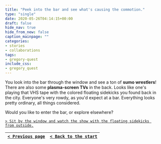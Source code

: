 ```yaml
---
title: "Peek into the bar and see what's causing the commotion."
type: "single"
date: 2020-05-26T04:14:15+00:00
draft: false
hide_nav: true
hide_from_new: false
caption_mainpage: ""
categories:
- stories
- collaborations
tags:
- gregory-quest
include_css:
- gregory_quest
---
```


You look into the bar through the window and see a ton of **sumo wrestlers**! There are also some **plasma-screen TVs** in the back. Looks like one's playing that VHS tape with the colored floating sidekicks you found back in the city. Everyone's very rowdy, as you'd expect at a bar. Everything looks pretty ordinary, all things considered.

Would you like to enter the bar, or explore elsewhere?

[``> Sit by the window and watch the show with the floating sidekicks from outside.``](../59)

|[``< Previous page``](../57)|[``< Back to the start``](../)|
|---|---|